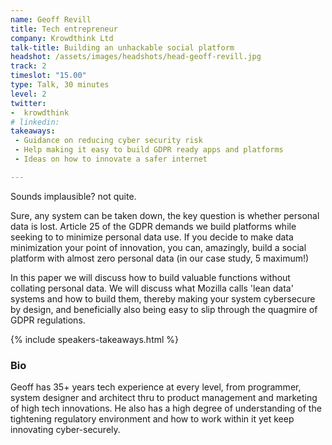 ```yaml
---
name: Geoff Revill
title: Tech entrepreneur
company: Krowdthink Ltd
talk-title: Building an unhackable social platform
headshot: /assets/images/headshots/head-geoff-revill.jpg
track: 2
timeslot: "15.00"
type: Talk, 30 minutes
level: 2
twitter:
-  krowdthink
# linkedin: 
takeaways:
 - Guidance on reducing cyber security risk
 - Help making it easy to build GDPR ready apps and platforms
 - Ideas on how to innovate a safer internet

---
```

Sounds implausible? not quite. 

Sure, any system can be taken down, the key question is whether personal data is lost. Article 25 of the GDPR demands we build platforms while seeking to to minimize personal data use.  If you decide to make data minimization your point of innovation, you can, amazingly, build a social platform with almost zero personal data (in our case study, 5 maximum!)

In this paper we will discuss how to build valuable functions without collating personal data. We will discuss what Mozilla calls 'lean data' systems and how to build them, thereby making your system cybersecure by design, and beneficially also being easy to slip through the quagmire of GDPR regulations.

{% include speakers-takeaways.html %}

<h3>Bio</h3>
Geoff has 35+ years tech experience at every level, from programmer, system designer and architect thru to product management and marketing of high tech innovations. He also has a high degree of understanding of the tightening regulatory environment and how to work within it yet keep innovating cyber-securely.